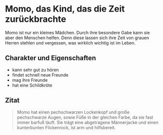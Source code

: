 # Momo, das Kind, das die Zeit zurückbrachte

Momo ist nur ein kleines Mädchen. Durch ihre besondere Gabe kann sie aber den Menschen helfen. Denn diese lassen sich ihre Zeit von grauen Herren stehlen und vergessen, was wirklich wichtig ist im Leben.

## Charakter und Eigenschaften
* kann sehr gut zu hören
* findet schnell neue Freunde
* mag ihre Freunde
* hat eine Schildkröte

## Zitat

>  Momo hat einen pechschwarzen Lockenkopf und große pechschwarze Augen, sowie Füße in der gleichen Farbe, da sie fast immer barfuß läuft. Sie trägt eine abgetragene Männerjacke und einen kunterbunten Flickenrock, ist arm und hilfsbereit. 

